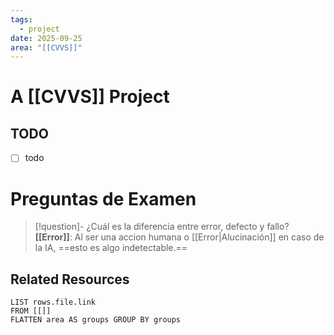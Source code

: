 ```yaml
---
tags:
  - project
date: 2025-09-25
area: "[[CVVS]]"
---
```

# A [[CVVS]] Project
## TODO
- [ ] todo

# Preguntas de Examen
> [!question]- ¿Cuál es la diferencia entre error, defecto y fallo?
> **[[Error]]**: Al ser una accion humana o [[Error|Alucinación]] en caso de la IA, ==esto es algo indetectable.==
> 
## Related Resources
```dataview
LIST rows.file.link
FROM [[]]
FLATTEN area AS groups GROUP BY groups
```




